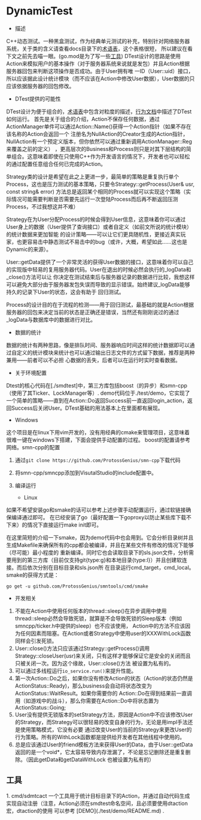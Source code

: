 # DynamicTest

* 描述

C++动态测试。一种黑盒测试，作为经典单元测试的补充，特别针对网络服务器系统，关于类的含义请查看docs目录下的[术语表](./docs/Glossary.md)，这个表格很短，
所以建议在看下文之前先去喵一眼。(go.mod是为了写一些[工具](#about_tools))
DTest设计的思路是使用Action来模拟用户的基本操作（对于服务器系统来说就是发包）并且Action根据服务器回包来判断这项操作是否成功。由于User拥有唯
一ID（User::uid）接口，所以应该据此设计统计模块（而不应该在Action中修改User数据），User数据的只应该依据服务器的回包修改。

* DTest提供的可能性

DTest设计为便于组合的，[术语表](./docs/Glossary.md)中包含对粒度的描述，[行为文档](./docs/DynamicTestDo.md)中描述了DTest如何运行。
首先是关于组合的介绍，Action不保存任何数据，通过ActionManager单件可以通过Action::Name()获得一个Action指针（如果不存在该名称的Action会返回一个
注册名为NullAction的Creator生成的Action指针，NullAction有一个预定义版本，但你依然可以通过重新调用ActionManager::Reg来覆盖之前的定义）
，更高层次的Business和Process则只是对其下层结构的简单组合。这意味着即使在只使用C++作为开发语言的情况下，开发者也可以轻松的通过配置任意组合任何已完成的Action。

Strategy类的设计是希望在此之上更进一步，最简单的策略是重复执行单个Process，这也是压力测试的基本策略，只要令Strategy::getProcess(User& usr, const string& error)
方法总是返回某个相同的Process就可以实现这个策略（实际情况可能需要判断是否需要先运行一次登陆Process而后再不断返回压测Process，不过我想这并不难）

Strategy在为User分配Process的时候会得到User信息，这意味着你可以通过User身上的数据（User提供了查询接口）或者自定义（如前文所说的统计模块）的统计数据来更加智能
的设计策略——可以让它们更具随机性，更接近真实玩家，也更容易击中静态测试不易击中的bug（或许，大概，希望如此……这也是Dynamic的来源）。

User::getData提供了一个非常灵活的获得User数据的接口，这意味着你可以自己的实现版中轻易的复用服务器代码。User在退出的时候必然会执行的\_logData和\_close()方法可以让
你决定在测试结束后与服务器记录的数据进行比较，我想这样可以避免大部分由于服务器发包失误而导致的显示错误。始终建议\_logData能够持久的记录下User的状态，这会有助于
回归测试。

Process的设计目的在于流程的检测——用于回归测试，最基础的就是Action根据服务器的回包来决定当前的状态是正确还是错误，当然还有刚刚说过的通过\_logData与数据库中的数据进行对比。

* 数据的统计

数据的统计有两种思路，像是排队时间、服务器响应时间这样的统计数据即可以通过自定义的统计模块来统计也可以通过输出日志文件的方式留下数据，推荐是两种兼用——前者可以不必担
心数据的丢失，后者可以在运行时实时查看数据。

* 关于环境配置

Dtest的核心代码在[./smdtest]中，第三方库包括boost（的异步）和smn-cpp（使用了其Ticker、LockManager等）.
demo代码位于./test/demo，它实现了一个简单的策略——直到在Action::Do返回Success前一直返回login\_action，返回Success后关闭User。DTest基础的用法基本上在里面都有展现。

   * Windows

这个项目是在linux下用vim开发的，没有用经典的cmake来管理项目，这意味着很难一键在windows下搭建，下面会提供手动配置的过程。
boost的配置请参考网络。smn-cpp的配置
1. 通过`git clone https://github.com/ProtossGenius/smn-cpp`下载代码
2. 将smn-cpp/smncpp添加到VisutalStudio的include配置中。
3. 编译运行

   * Linux

如果不希望安装go和smake的话可以参考上述步骤手动配置运行，通过软链接确保编译通过即可。
在已经安装了go（最好配置一下goproxy以防止某些库下载不下来）的情况下直接运行make init即可。

在这里简短的介绍一下smake，因为demo代码中也会用到。它会分析目录树并且生成Makefile来确保所有的cpp都会被编译，并且在某些文件有修改的情况下能够（尽可能）最小程度的
重新编译。同时它也会读取目录下的sls.json文件，分析需要用到的第三方库（目前仅支持git{type:g}和本地目录{type:l}）并且创建软连接。而后依次分别在目标目录和sls.json所
在目录运行cmd\_target，cmd\_local。smake的获得方式是：
```
go get -u github.com/ProtossGenius/smntools/cmd/smake
```
* 开发相关
1. 不能在Action中使用任何版本的thread::sleep()在异步调用中使用thread::sleep必然会导致死锁，就算是不会导致死锁的Sleep版本（例如smncpp/ticker.h中提供的sleep）也不应该使用，
Action中的方法不应该因为任何因素而阻塞。在Action或者Strategy中使用user的XXXWithLock函数同样会引发死锁。
2. User::close()方法只应该通过Strategy::getProcess()调用Strategy::closeUser(usr)来关闭，只有这样才能够保证它是安全的关闭而且只被关闭一次。因为这个缘故，User::close()方法
被设置为私有的。
3. 可以通过多线程运行`io_service.run()`来提升性能。
4. 第一次Action::Do之后，如果你没有修改Action的状态（Action的状态仍然是ActionStatus::Ready)，那么business会自动将状态改变为ActionStatus::WaitResult。如果你需要你的
Action::Do在得到结果前一直调用（如游戏中的战斗），那么你需要在Action::Do中将状态置为ActionStatus::Going;
5. User没有提供无锁版本的setStrategy方法，原因是Action中不应该修改User的Strategy，而Strategy可以很轻易的改变自身的行为，无论是用impl手法还是使用策略模式，它没有必要
通过改变User的当前的Strategy来更改User的行为策略。所有的WithLock函数都是提供给开发者在其他线程中使用的。
6. 总是应该通过User的friend模板方法来获得User的Data，由于User::getData返回的是一个void\*，它太容易导致内存泄漏了，不论是忘记删除还是重复删除。（因此getData和getDataWithLock
也被设置为私有的）

<h2 id="about_tools"> 工具</h2>
1. cmd/sdmtcact 
一个工具用于统计目标目录下的Action，并通过自动代码生成实现自动注册（注意，Action必须在smdtest命名空间，且必须要使用dtaction宏，dtaction的使用
可以参考 [DEMO](./test/demo/README.md) .

